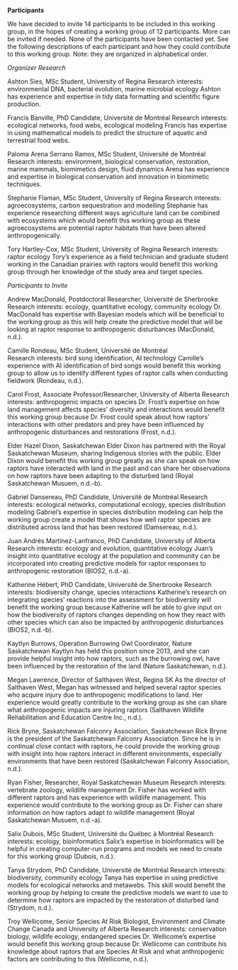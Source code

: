 **Participants**

We have decided to invite 14 participants to be included in this working group, in the hopes of creating a working group of 12 participants. More can be invited if needed. None of the participants have been contacted yet. See the following descriptions of each participant and how they could contribute to this working group. Note: they are organized in alphabetical order. 

*Organizer Research* 

Ashton Sies, MSc Student, University of Regina 
Research interests: environmental DNA, bacterial evolution, marine microbial ecology 
Ashton has experience and expertise in tidy data formatting and scientific figure production.

Francis Banville, PhD Candidate, Université de Montréal 
Research interests: ecological networks, food webs, ecological modeling 
Francis has expertise in using mathematical models to predict the structure of aquatic and terrestrial food webs. 

Paloma Arena Serrano Ramos, MSc Student, Université de Montréal 
Research interests: environment, biological conservation, restoration, marine mammals, biomimetics design, fluid dynamics 
Arena has experience and expertise in biological conservation and innovation in biomimetic techniques. 

Stephanie Flaman, MSc Student, University of Regina 
Research interests: agroecosystems, carbon sequestration and modelling 
Stephanie has experience researching different ways agriculture land can be combined with ecosystems which would benefit this working group as these agroecosystems are potential raptor habitats that have been altered anthropogenically. 

Tory Hartley-Cox, MSc Student, University of Regina 
Research interests: raptor ecology 
Tory’s experience as a field technician and graduate student working in the Canadian prairies with raptors would benefit this working group through her knowledge of the study area and target species. 

*Participants to Invite* 

Andrew MacDonald, Postdoctoral Researcher, Université de Sherbrooke 
Research interests: ecology, quantitative ecology, community ecology 
Dr. MacDonald has expertise with Bayesian models which will be beneficial to the working group as this will help create the predictive model that will be looking at raptor response to anthropogenic disturbances (MacDonald, n.d.). 

Camille Rondeau, MSc Student, Université de Montréal  
Research interests: bird song identification, AI technology 
Camille’s experience with AI identification of bird songs would benefit this working group to allow us to identify different types of raptor calls when conducting fieldwork (Rondeau, n.d.). 

Carol Frost, Associate Professor/Researcher, University of Alberta 
Research interests: anthropogenic impacts on species 
Dr. Frost’s expertise on how land management affects species’ diversity and interactions would benefit this working group because Dr. Frost could speak about how raptors’ interactions with other predators and prey have been influenced by anthropogenic disturbances and restorations (Frost, n.d.). 

Elder Hazel Dixon, Saskatchewan 
Elder Dixon has partnered with the Royal Saskatchewan Museum, sharing Indigenous stories with the public. Elder Dixon would benefit this working group greatly as she can speak on how raptors have interacted with land in the past and can share her observations on how raptors have been adapting to the disturbed land (Royal Saskatchewan Musuem, n.d.-b). 

Gabriel Dansereau, PhD Candidate, Université de Montréal 
Research interests: ecological networks, computational ecology, species distribution modeling 
Gabriel’s expertise in species distribution modeling can help the working group create a model that shows how well raptor species are distributed across land that has been restored (Damsereau, n.d.). 

Juan Andrés Martínez-Lanfranco, PhD Candidate, University of Alberta 
Research interests: ecology and evolution, quantitative ecology 
Juan’s insight into quantitative ecology at the population and community can be incorporated into creating predictive models for raptor responses to anthropogenic restoration (BIOS2, n.d.-a). 

Katherine Hébert, PhD Candidate, Université de Sherbrooke 
Research interests: biodiversity change, species interactions 
Katherine’s research on integrating species’ reactions into the assessment for biodiversity will benefit the working group because Katherine will be able to give input on how the biodiversity of raptors changes depending on how they react with other species which can also be impacted by anthropogenic disturbances (BIOS2, n.d.-b). 

Kaytlyn Burrows, Operation Burrowing Owl Coordinator, Nature Saskatchewan 
Kaytlyn has held this position since 2013, and she can provide helpful insight into how raptors, such as the burrowing owl, have been influenced by the restoration of the land (Nature Saskatchewan, n.d.). 

Megan Lawrence, Director of Salthaven West, Regina SK 
As the director of Salthaven West, Megan has witnessed and helped several raptor species who acquire injury due to anthropogenic modifications to land. Her experience would greatly contribute to the working group as she can share what anthropogenic impacts are injuring raptors (Salthaven Wildlife Rehabilitation and Education Centre Inc., n.d.). 

Rick Bryne, Saskatchewan Falconry Association, Saskatchewan 
Rick Bryne is the president of the Saskatchewan Falconry Association. Since he is in continual close contact with raptors, he could provide the working group with insight into how raptors interact in different environments, especially environments that have been restored (Saskatchewan Falconry Association, n.d.). 

Ryan Fisher, Researcher, Royal Saskatchewan Museum 
Research interests: vertebrate zoology, wildlife management 
Dr. Fisher has worked with different raptors and has experience with wildlife management. This experience would contribute to the working group as Dr. Fisher can share information on how raptors adapt to wildlife management (Royal Saskatchewan Musuem, n.d.-a). 

Salix Dubois, MSc Student, Université du Québec à Montréal 
Research interests: ecology, bioinformatics 
Salix’s expertise in bioinformatics will be helpful in creating computer-run programs and models we need to create for this working group (Dubois, n.d.). 

Tanya Strydom, PhD Candidate, Université de Montréal 
Research interests: biodiversity, community ecology 
Tanya has expertise in using predictive models for ecological networks and metawebs. This skill would benefit the working group by helping to create the predictive models we want to use to determine how raptors are impacted by the restoration of disturbed land (Strydom, n.d.). 

Troy Wellicome, Senior Species At Risk Biologist, Environment and Climate Change Canada and University of Alberta 
Research interests: conservation biology, wildlife ecology, endangered species 
Dr. Wellicome’s expertise would benefit this working group because Dr. Wellicome can contribute his knowledge about raptors that are Species At Risk and what anthropogenic factors are contributing to this (Wellicome, n.d.). 
